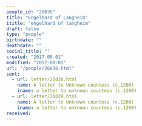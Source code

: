 ```yaml
---
people_id: "26036"
title: "Engelhard of Langheim"
ititle: "engelhard of langheim"
draft: false
type: "people"
birthdate: ""
deathdate: ""
social_title: ""
created: "2017-08-01"
modified: "2017-08-01"
url: "/people/26036.html"
sent:
  - url: letter/26038.html
    name: A letter to Unknown countess (c.1200)
    iname: a letter to unknown countess (c.1200)
  - url: letter/26039.html
    name: A letter to Unknown countess (c.1200)
    iname: a letter to unknown countess (c.1200)
received:
---
```

